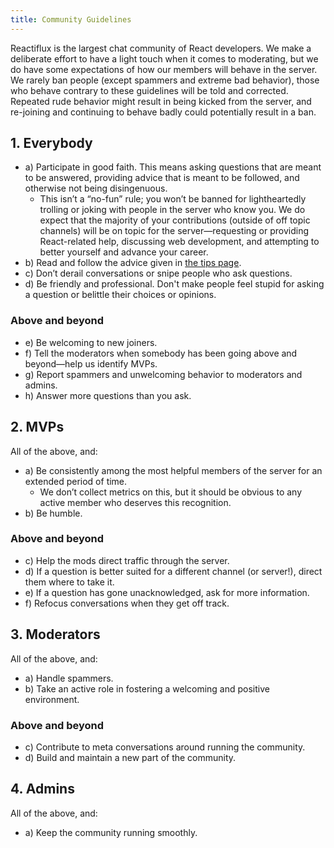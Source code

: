 ```yaml
---
title: Community Guidelines
---
```


Reactiflux is the largest chat community of React developers. We make a deliberate effort to have a light touch when it comes to moderating, but we do have some expectations of how our members will behave in the server. We rarely ban people (except spammers and extreme bad behavior), those who behave contrary to these guidelines will be told and corrected. Repeated rude behavior might result in being kicked from the server, and re-joining and continuing to behave badly could potentially result in a ban. 

## 1. Everybody

* a) Participate in good faith. This means asking questions that are meant to be answered, providing advice that is meant to be followed, and otherwise not being disingenuous. 
  * This isn’t a “no-fun” rule; you won’t be banned for lightheartedly trolling or joking with people in the server who know you. We do expect that the majority of your contributions (outside of off topic channels) will be on topic for the server—requesting or providing React-related help, discussing web development, and attempting to better yourself and advance your career.
* b) Read and follow the advice given in [the tips page](https://www.reactiflux.com/tips).
* c) Don’t derail conversations or snipe people who ask questions.
* d) Be friendly and professional. Don't make people feel stupid for asking a question or belittle their choices or opinions.

### Above and beyond 

* e) Be welcoming to new joiners.
* f) Tell the moderators when somebody has been going above and beyond—help us identify MVPs.
* g) Report spammers and unwelcoming behavior to moderators and admins.
* h) Answer more questions than you ask.

## 2. MVPs

All of the above, and:
* a) Be consistently among the most helpful members of the server for an extended period of time.
  * We don’t collect metrics on this, but it should be obvious to any active member who deserves this recognition.
* b) Be humble. 

### Above and beyond 

* c) Help the mods direct traffic through the server.
* d) If a question is better suited for a different channel (or server!), direct them where to take it.
* e) If a question has gone unacknowledged, ask for more information.
* f) Refocus conversations when they get off track.

## 3. Moderators

All of the above, and:
* a) Handle spammers.
* b) Take an active role in fostering a welcoming and positive environment.

### Above and beyond

* c) Contribute to meta conversations around running the community. 
* d) Build and maintain a new part of the community.

## 4. Admins

All of the above, and:
* a) Keep the community running smoothly.
